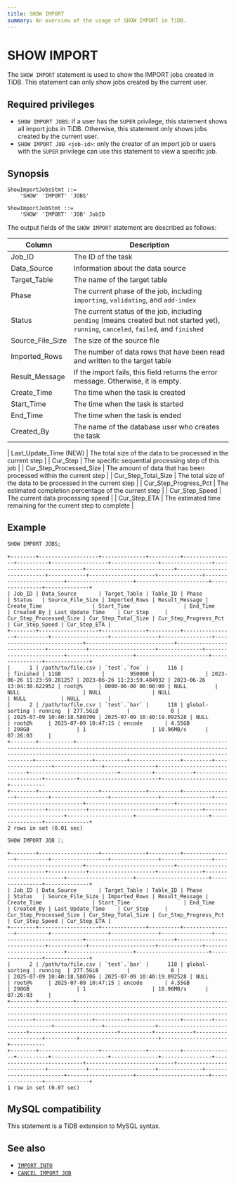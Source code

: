 ```yaml
---
title: SHOW IMPORT
summary: An overview of the usage of SHOW IMPORT in TiDB.
---
```


# SHOW IMPORT

The `SHOW IMPORT` statement is used to show the IMPORT jobs created in TiDB. This statement can only show jobs created by the current user.

## Required privileges

- `SHOW IMPORT JOBS`: if a user has the `SUPER` privilege, this statement shows all import jobs in TiDB. Otherwise, this statement only shows jobs created by the current user.
- `SHOW IMPORT JOB <job-id>`: only the creator of an import job or users with the `SUPER` privilege can use this statement to view a specific job.

## Synopsis

```ebnf+diagram
ShowImportJobsStmt ::=
    'SHOW' 'IMPORT' 'JOBS'

ShowImportJobStmt ::=
    'SHOW' 'IMPORT' 'JOB' JobID
```

The output fields of the `SHOW IMPORT` statement are described as follows:

| Column           | Description             |
|------------------|-------------------------|
| Job_ID           | The ID of the task                  |
| Data_Source      | Information about the data source                  |
| Target_Table     | The name of the target table                     |
| Phase            | The current phase of the job, including `importing`, `validating`, and `add-index` |
| Status           | The current status of the job, including `pending` (means created but not started yet), `running`, `canceled`, `failed`, and `finished` |
| Source_File_Size | The size of the source file  |
| Imported_Rows | The number of data rows that have been read and written to the target table  |
| Result_Message   | If the import fails, this field returns the error message. Otherwise, it is empty.|
| Create_Time      | The time when the task is created                 |
| Start_Time       | The time when the task is started                     |
| End_Time         | The time when the task is ended            |
| Created_By       | The name of the database user who creates the task         |

| Last_Update_Time (NEW)       | The total size of the data to be processed in the current step         |
| Cur_Step       | The specific sequential processing step of this job         |
| Cur_Step_Processed_Size       | The amount of data that has been processed within the current step         |
| Cur_Step_Total_Size       | The total size of the data to be processed in the current step         |
| Cur_Step_Progress_Pct       | The estimated completion percentage of the current step        |
| Cur_Step_Speed       | The current data processing speed         |
| Cur_Step_ETA       | The estimated time remaining for the current step to complete       |

## Example

```sql
SHOW IMPORT JOBS;
```

```
+--------+-------------------+--------------+----------+----------------+----------+------------------+---------------+----------------+----------------------------+----------------------------+----------------------------+------------+---------------------+--------------+-------------------------+---------------------+-----------------------+----------------+--------------+
| Job_ID | Data_Source       | Target_Table | Table_ID | Phase          | Status   | Source_File_Size | Imported_Rows | Result_Message | Create_Time                | Start_Time                 | End_Time                   | Created_By | Last_Update_Time    | Cur_Step     | Cur_Step_Processed_Size | Cur_Step_Total_Size | Cur_Step_Progress_Pct | Cur_Step_Speed | Cur_Step_ETA |
+--------+-------------------+--------------+----------+----------------+----------+------------------+---------------+----------------+----------------------------+----------------------------+----------------------------+------------+---------------------+--------------+-------------------------+---------------------+-----------------------+----------------+--------------+
|      1 | /path/to/file.csv | `test`.`foo` |      116 |                | finished | 11GB             |        950000 |                | 2023-06-26 11:23:59.281257 | 2023-06-26 11:23:59.484932 | 2023-06-26 13:04:30.622952 | root@%     | 0000-00-00 00:00:00 | NULL         | NULL                    | NULL                | NULL                  | NULL           | NULL         |
|      2 | /path/to/file.csv | `test`.`bar` |      118 | global-sorting | running  | 277.5GiB         |             0 |                | 2025-07-09 10:40:18.580706 | 2025-07-09 10:40:19.092528 | NULL                       | root@%     | 2025-07-09 10:47:15 | encode       | 4.55GB                  | 298GB               | 1                     | 10.96MB/s      | 07:26:03     |                                                                                   +--------+-----------+----------------------------------------------------------------------------------------------------------------------------------------------------------------------------------------------------+------------------+----------+----------------+---------+------------------+---------------+----------------+----------------------------+----------------------------+----------+------------+---------------------+----------+-------------------------+---------------------+-----------
+--------+-------------------+--------------+----------+----------------+----------+------------------+---------------+----------------+----------------------------+----------------------------+----------------------------+------------+---------------------+--------------+-------------------------+---------------------+-----------------------+----------------+--------------+
2 rows in set (0.01 sec)
```

```sql
SHOW IMPORT JOB 2;
```

```
+--------+-------------------+--------------+----------+----------------+----------+------------------+---------------+----------------+----------------------------+----------------------------+----------------------------+------------+---------------------+--------------+-------------------------+---------------------+-----------------------+----------------+--------------+
| Job_ID | Data_Source       | Target_Table | Table_ID | Phase          | Status   | Source_File_Size | Imported_Rows | Result_Message | Create_Time                | Start_Time                 | End_Time                   | Created_By | Last_Update_Time    | Cur_Step     | Cur_Step_Processed_Size | Cur_Step_Total_Size | Cur_Step_Progress_Pct | Cur_Step_Speed | Cur_Step_ETA |
+--------+-------------------+--------------+----------+----------------+----------+------------------+---------------+----------------+----------------------------+----------------------------+----------------------------+------------+---------------------+--------------+-------------------------+---------------------+-----------------------+----------------+--------------+
|      2 | /path/to/file.csv | `test`.`bar` |      118 | global-sorting | running  | 277.5GiB         |             0 |                | 2025-07-09 10:40:18.580706 | 2025-07-09 10:40:19.092528 | NULL                       | root@%     | 2025-07-09 10:47:15 | encode       | 4.55GB                  | 298GB               | 1                     | 10.96MB/s      | 07:26:03     |                                                                                   +--------+-----------+----------------------------------------------------------------------------------------------------------------------------------------------------------------------------------------------------+------------------+----------+----------------+---------+------------------+---------------+----------------+----------------------------+----------------------------+----------+------------+---------------------+----------+-------------------------+---------------------+-----------
+--------+-------------------+--------------+----------+----------------+----------+------------------+---------------+----------------+----------------------------+----------------------------+----------------------------+------------+---------------------+--------------+-------------------------+---------------------+-----------------------+----------------+--------------+                                                                                 
1 row in set (0.07 sec)  
```

## MySQL compatibility

This statement is a TiDB extension to MySQL syntax.

## See also

* [`IMPORT INTO`](/sql-statements/sql-statement-import-into.md)
* [`CANCEL IMPORT JOB`](/sql-statements/sql-statement-cancel-import-job.md)
